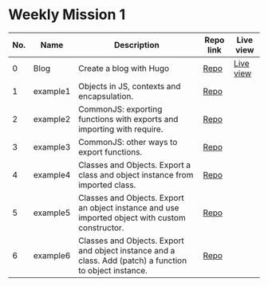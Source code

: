 # Weekly Mission 1

| No. | Name | Description | Repo link | Live view |
| --- | ---- | ----------- | --------- | --------- |
| 0 | Blog | Create a blog with Hugo | [Repo](https://github.com/rickygzz/my_launchx_blog) | [Live view](https://rickygzz.github.io/my_launchx_blog/) |
| 1 | example1 | Objects in JS, contexts and encapsulation. |  [Repo](example1/) | |
| 2 | example2 | CommonJS: exporting functions with exports and importing with require. | [Repo](example2/) | |
| 3 | example3 | CommonJS: other ways to export functions. | [Repo](example3/) | |
| 4 | example4 | Classes and Objects. Export a class and object instance from imported class. | [Repo](example4/) | |
| 5 | example5 | Classes and Objects. Export an object instance and use imported object with custom constructor. | [Repo](example5/) | |
| 6 | example6 | Classes and Objects. Export and object instance and a class. Add (patch) a function to object instance. | [Repo](example6/) | |

